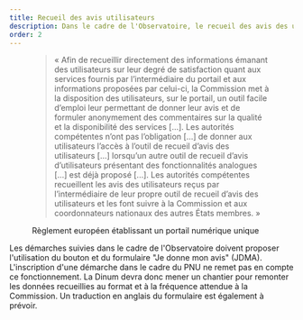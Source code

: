 ```yaml
---
title: Recueil des avis utilisateurs
description: Dans le cadre de l'Observatoire, le recueil des avis des utilisateurs se fait par le bouton et le formulaire « Je donne mon avis ».
order: 2
---
```


<figure class="fr-quote">
	<blockquote>
		<p>« Afin de recueillir directement des informations émanant des utilisateurs sur leur degré de satisfaction quant aux services fournis par l’intermédiaire du portail et aux informations proposées par celui-ci, la Commission met à la disposition des utilisateurs, sur le portail, un outil facile d’emploi leur permettant de donner leur avis et de formuler anonymement des commentaires sur la qualité et la disponibilité des services [...]. Les autorités compétentes n’ont pas l’obligation [...] de donner aux utilisateurs l’accès à l’outil de recueil d’avis des utilisateurs  [...] lorsqu’un autre outil de recueil d’avis d’utilisateurs présentant des fonctionnalités analogues  [...] est déjà proposé  [...]. Les autorités compétentes recueillent les avis des utilisateurs reçus par l’intermédiaire de leur propre outil de recueil d’avis des utilisateurs et les font suivre à la Commission et aux coordonnateurs nationaux des autres États membres. »</p>
	</blockquote>
	<figcaption>
		<p class=“fr-quote__source”>Règlement européen établissant un portail numérique unique</p>
	</figcaption>
</figure>

Les démarches suivies dans le cadre de l'Observatoire doivent proposer l'utilisation du bouton et du formulaire "Je donne mon avis" (JDMA). L'inscription d'une démarche dans le cadre du PNU ne remet pas en compte ce fonctionnement. La Dinum devra donc mener un chantier pour remonter les données recueillies au format et à la fréquence attendue à la Commission. Un traduction en anglais du formulaire est également à prévoir.
